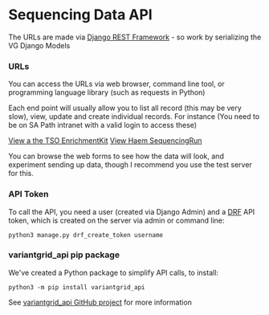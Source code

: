 # Sequencing Data API

The URLs are made via [Django REST Framework](https://www.django-rest-framework.org/) - so work by serializing the VG Django Models

### URLs

You can access the URLs via web browser, command line tool, or programming language library (such as requests in Python)

Each end point will usually allow you to list all record (this may be very slow), view, update and create individual records. For instance (You need to be on SA Path intranet with a valid login to access these)

[View a the TSO EnrichmentKit](http://frgeneseq02:92/seqauto/api/v1/enrichment_kit/50/)
[View Haem SequencingRun](http://frgeneseq02:92/seqauto/api/v1/sequencing_run/Haem_25_078_250822_A01934_0285_BHCFFVDRX7/)

You can browse the web forms to see how the data will look, and experiment sending up data, though I recommend you use the test server for this.

### API Token

To call the API, you need a user (created via Django Admin) and a [DRF](https://www.django-rest-framework.org/) API token, which is created on the server via admin or command line:

    python3 manage.py drf_create_token username

### variantgrid_api pip package

We've created a Python package to simplify API calls, to install:

    python3 -m pip install variantgrid_api

See [variantgrid_api GitHub project](https://github.com/SACGF/variantgrid_api) for more information